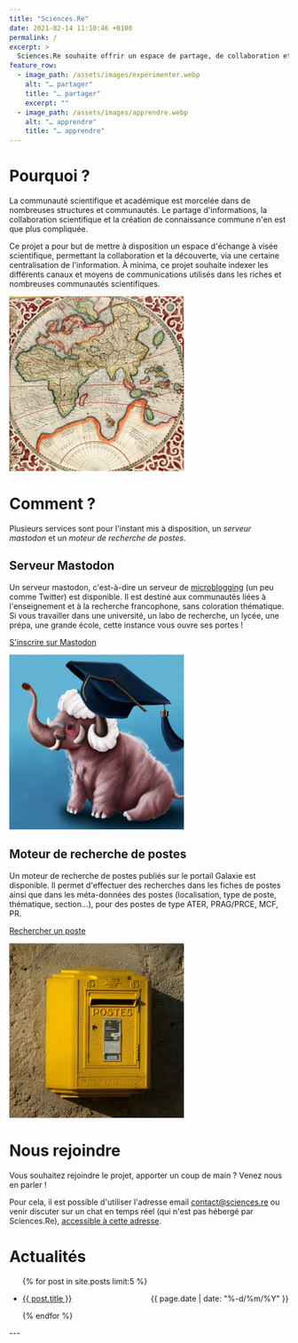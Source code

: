 ```yaml
---
title: "Sciences.Re"
date: 2021-02-14 11:10:46 +0100
permalink: /
excerpt: >
  Sciences.Re souhaite offrir un espace de partage, de collaboration et de discussion en ligne pour la communauté scientifique francophone. 
feature_row:
  - image_path: /assets/images/expérimenter.webp
    alt: "… partager"
    title: "… partager"
    excerpt: ""
  - image_path: /assets/images/apprendre.webp
    alt: "… apprendre"
    title: "… apprendre"
---
```


# Pourquoi ?

 <div class="wrapper-custom">
  <div class="content">
    <p>La communauté scientifique et académique est morcelée dans de nombreuses structures et communautés. Le partage d'informations, la collaboration scientifique et la création de connaissance commune n'en est que plus compliquée.</p>
    <p>Ce projet a pour but de mettre à disposition un espace d'échange à visée scientifique, permettant la collaboration et la découverte, via une certaine centralisation de l'information. À minima, ce projet souhaite indexer les différents canaux et moyens de communications utilisés dans les riches et nombreuses communautés scientifiques.</p>
  </div>
  <div class="image">
    <img src="/assets/images/atlas.webp" height="315" width="315"/>
  </div>
</div> 

# Comment ?

Plusieurs services sont pour l'instant mis à disposition, un *serveur mastodon* et un *moteur de recherche de postes*.

<!--

## Wiki

 <div class="wrapper-custom">
  <div class="content">
    <p>
      Le wiki est un espace de documentation vivant, et peut être modifié par toute personne possédant un compte sur la plateforme pour ajouter, modifier, mettre à jour son contenu. Son but est de servir de base de connaissances, maintenue à jour dans la durée, listant par exemple les différentes mailing-lists utilisées dans les différentes communautés.
    </p>
    <p>
      L'ensemble du wiki est public, et l'édition <em>anonyme</em> est elle aussi possible, si vous ne souhaitez pas vous créer un compte sur la plateforme.
    </p>
    <p>
      <a class="btn btn--info" href="https://wiki.sciences.re/">Explorer le wiki</a>
    </p>
  </div>
  <div class="image">
    <img src="/assets/images/puzzle.webp" height="315" width="315" class="align-right"/>
  </div>
</div> 


## Forum

 <div class="wrapper-custom">
  <div class="content">
    <p>
      Le forum est un espace de discussion et d'échange, asynchrone, permettant de partager des informations d'une manière analogue au fonctionnement d'une liste de diffusion ou d'une liste de discussion. Il permet cependant d'ajouter images, code, formules mathématiques, supporte la modifications de messages et la mise en place d'étiquettes permettant de mieux organiser l'information. À ce titre, il est très supérieur au fonctionnement de listes de discussion ou de diffusion classiques.
    </p>
    <p>
      <a class="btn btn--info" href="https://forum.sciences.re/">Explorer le forum</a>
    </p>
  </div>
  <div class="image">
    <img src="/assets/images/sciences.webp" height="315" width="315" class="align-right"/>
  </div>
</div> 


## Chat

 <div class="wrapper-custom">
  <div class="content">
    <p>
      Le chat est un espace de discussion et d'échange <b>synchrone</b> permettant de converser en direct, en groupes publics (canaux thématiques) ou privés. Il supporte l'envoi de médias (documents, images, code, formules), supporte la modifications de messages, et des fonctionnalités de vidéo-conférence à sont intégrées.
    </p>
    <p>
      <a class="btn btn--info" href="https://chat.sciences.re/">Utiliser le chat</a>
    </p>
  </div>
  <div class="image">
    <img src="/assets/images/chat.webp" height="315" width="315" class="align-right"/>
    <p class="align-right small">Illustration: Molly Fuller Abbott <a href="https://creativecommons.org/licenses/by-sa/4.0">CC BY-SA 4.0 </a></p>
  </div>
</div> -->

## Serveur Mastodon

 <div class="wrapper-custom">
  <div class="content">
    <p>
      Un serveur mastodon, c'est-à-dire un serveur de <a href="https://fr.wikipedia.org/wiki/Microblog">microblogging</a> (un peu comme Twitter) est disponible. Il est destiné aux communautés liées à l'enseignement et à la recherche francophone, sans coloration thématique. Si vous travailler dans une université, un labo de recherche, un lycée, une prépa, une grande école, cette instance vous ouvre ses portes !
    </p>
    <p>
      <a class="btn btn--info" href="https://social.sciences.re/">S'inscrire sur Mastodon</a>
    </p>
  </div>
  <div class="image">
    <img src="/assets/images/mastodon.webp" height="315" width="315" class="align-right"/>
  </div>
</div> 


## Moteur de recherche de postes

 <div class="wrapper-custom">
  <div class="content">
    <p>
      Un moteur de recherche de postes publiés sur le portail Galaxie est disponible. Il permet d'effectuer des recherches dans les fiches de postes ainsi que dans les méta-données des postes (localisation, type de poste, thématique, section…), pour des postes de type ATER, PRAG/PRCE, MCF, PR.
    </p>
    <p>
      <a class="btn btn--info" href="https://sciences.re/postes/">Rechercher un poste</a>
    </p>
  </div>
  <div class="image">
    <img src="/assets/images/postes.webp" height="315" width="315" class="align-right"/>
  </div>
</div> 

<!-- ## Inscription

La connexion aux différents services se fait par le biais d'un système d'authentification centralisée et d'un compte unique.

<a class="btn btn--info" href="https://auth.sciences.re/auth/realms/master/account">Inscription / Connexion</a> -->

# Nous rejoindre

Vous souhaitez rejoindre le projet, apporter un coup de main ? Venez nous en parler !

Pour cela, il est possible d'utiliser l'adresse email [contact@sciences.re](mailto:contact@sciences.re) ou venir discuter sur un chat en temps réel (qui n'est pas hébergé par Sciences.Re), [accessible à cette adresse](https://kiwiirc.com/nextclient/irc.ulminfo.fr:+6666/#sciences.re).

# Actualités

<ul>
  {% for post in site.posts limit:5 %}
  <li>
  <p style="text-align:left;">
     <a href="{{ post.url | absolute_url }}"> {{ post.title }} </a> 
      <span style="float:right;">
        {{ page.date | date: "%-d/%m/%Y" }}
      </span>
  </p>
  </li>
  {% endfor %}
</ul>
---
